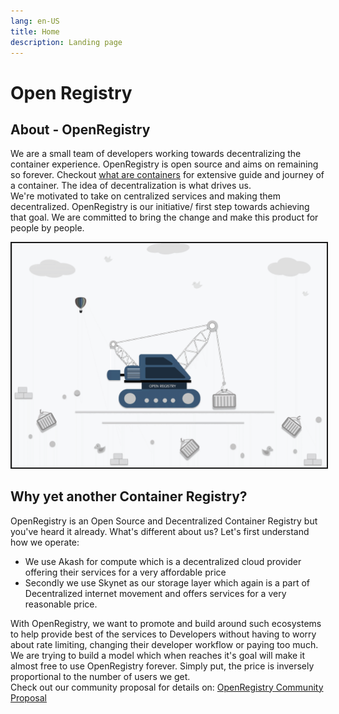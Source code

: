 ```yaml
---
lang: en-US
title: Home
description: Landing page
---
```


# Open Registry

## About - OpenRegistry

We are a small team of developers working towards decentralizing the container experience.
OpenRegistry is open source and aims on remaining so forever. Checkout [what are containers](/guide/documentation.md) for extensive guide and journey of a container.
The idea of decentralization is what drives us.<br>
We're motivated to take on centralized services and making them decentralized. OpenRegistry is our initiative/ first step towards achieving that goal.
We are committed to bring the change and make this product for people by people.


<img src="../assets/openRegistry.gif" alt="" width="800" border="2px"/>


## Why yet another Container Registry?

OpenRegistry is an Open Source and Decentralized Container Registry but you've heard it already. What's different about us?
Let's first understand how we operate:
* We use Akash for compute which is a decentralized cloud provider offering their services for a very affordable price
* Secondly we use Skynet as our storage layer which again is a part of Decentralized internet movement and offers services for a very reasonable price.

With OpenRegistry, we want to promote and build around such ecosystems to help provide best of the services to Developers without having to worry about rate limiting, changing their developer workflow or paying too much. We are trying to build a model which when reaches it's goal will make it almost free to use OpenRegistry forever. Simply put, the price is inversely proportional to the number of users we get.<br>
Check out our community proposal for details on: [OpenRegistry Community Proposal](https://forum.akash.network/t/openregistry-community-proposal/684)

